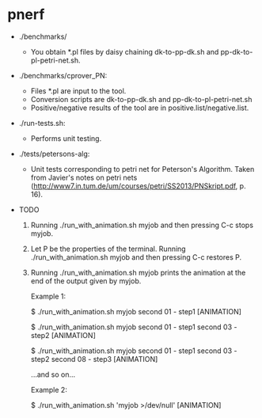 pnerf
=====

* ./benchmarks/
  * You obtain *.pl files by daisy chaining dk-to-pp-dk.sh and pp-dk-to-pl-petri-net.sh.

* ./benchmarks/cprover_PN:
  * Files *.pl are input to the tool.
  * Conversion scripts are dk-to-pp-dk.sh and pp-dk-to-pl-petri-net.sh
  * Positive/negative results of the tool are in positive.list/negative.list.

* ./run-tests.sh:
  * Performs unit testing.
        
* ./tests/petersons-alg:
  * Unit tests corresponding to petri net for Peterson's
    Algorithm. Taken from Javier's notes on petri nets
    (http://www7.in.tum.de/um/courses/petri/SS2013/PNSkript.pdf,
    p. 16).

* TODO
  1. Running ./run_with_animation.sh myjob and then pressing C-c stops myjob.
  2. Let P be the properties of the terminal. Running
     ./run_with_animation.sh myjob and then pressing C-c restores P.
  3. Running ./run_with_animation.sh myjob prints the animation at the end of the output given by myjob.
  
     Example 1:
     
     $ ./run_with_animation.sh myjob
     second 01 - step1
     [ANIMATION]

     $ ./run_with_animation.sh myjob
     second 01 - step1
     second 03 - step2
     [ANIMATION]

     $ ./run_with_animation.sh myjob
     second 01 - step1
     second 03 - step2
     second 08 - step3
     [ANIMATION]

     ...and so on...

     Example 2:

     $ ./run_with_animation.sh 'myjob >/dev/null'
     [ANIMATION]